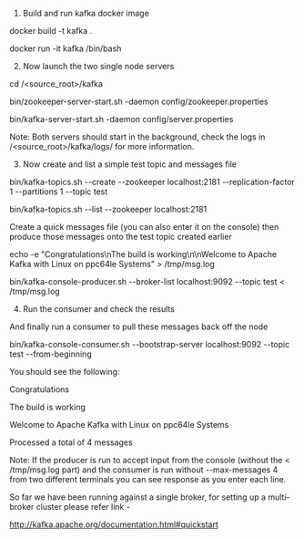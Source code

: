 1) Build and run kafka docker image 

  docker build -t kafka .

  docker run -it kafka /bin/bash


2)  Now launch the two single node servers

cd /<source_root>/kafka

bin/zookeeper-server-start.sh -daemon config/zookeeper.properties

bin/kafka-server-start.sh -daemon config/server.properties

Note: Both servers should start in the background, check the logs in /<source_root>/kafka/logs/ for more information.


3) Now create and list a simple test topic and messages file

bin/kafka-topics.sh --create --zookeeper localhost:2181 --replication-factor 1 --partitions 1 --topic test

bin/kafka-topics.sh --list --zookeeper localhost:2181

Create a quick messages file (you can also enter it on the console) then produce those messages onto the test topic created earlier

echo -e "Congratulations\nThe build is working\n\nWelcome to Apache Kafka with Linux on ppc64le Systems" > /tmp/msg.log

bin/kafka-console-producer.sh --broker-list localhost:9092 --topic test < /tmp/msg.log


4) Run the consumer and check the results

And finally run a consumer to pull these messages back off the node

bin/kafka-console-consumer.sh --bootstrap-server localhost:9092 --topic test --from-beginning

You should see the following:

Congratulations

The build is working


Welcome to Apache Kafka with Linux on ppc64le Systems


Processed a total of 4 messages

Note: If the producer is run to accept input from the console (without the < /tmp/msg.log part) and the consumer is run without --max-messages 4 from two different terminals you can see response as you enter each line.

So far we have been running against a single broker, for setting up a multi-broker cluster please refer link - 

http://kafka.apache.org/documentation.html#quickstart